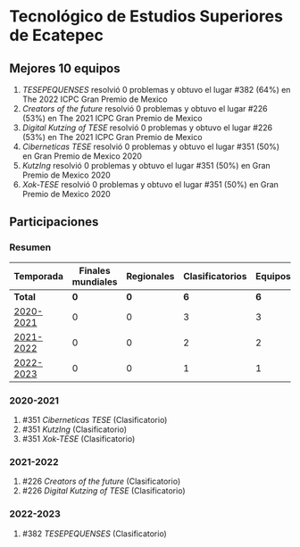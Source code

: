 ---
---

# Tecnológico de Estudios Superiores de Ecatepec

## Mejores 10 equipos

1. _TESEPEQUENSES_ resolvió 0 problemas y obtuvo el lugar #382 (64%) en The 2022 ICPC Gran Premio de Mexico
1. _Creators of the future_ resolvió 0 problemas y obtuvo el lugar #226 (53%) en The 2021 ICPC Gran Premio de Mexico
1. _Digital Kutzing of TESE_ resolvió 0 problemas y obtuvo el lugar #226 (53%) en The 2021 ICPC Gran Premio de Mexico
1. _Ciberneticas TESE_ resolvió 0 problemas y obtuvo el lugar #351 (50%) en Gran Premio de Mexico 2020
1. _KutzIng_ resolvió 0 problemas y obtuvo el lugar #351 (50%) en Gran Premio de Mexico 2020
1. _Xok-TESE_ resolvió 0 problemas y obtuvo el lugar #351 (50%) en Gran Premio de Mexico 2020

## Participaciones

### Resumen

| Temporada | Finales mundiales | Regionales | Clasificatorios | Equipos |
| --- | --- | --- | --- | --- |
| **Total** | **0** | **0** | **6** | **6** |
| [2020-2021](#2020-2021) | 0 | 0 | 3 | 3 |
| [2021-2022](#2021-2022) | 0 | 0 | 2 | 2 |
| [2022-2023](#2022-2023) | 0 | 0 | 1 | 1 |

### 2020-2021

1. #351 _Ciberneticas TESE_ (Clasificatorio)
1. #351 _KutzIng_ (Clasificatorio)
1. #351 _Xok-TESE_ (Clasificatorio)

### 2021-2022

1. #226 _Creators of the future_ (Clasificatorio)
1. #226 _Digital Kutzing of TESE_ (Clasificatorio)

### 2022-2023

1. #382 _TESEPEQUENSES_ (Clasificatorio)



